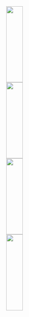 <div style="display: flex; justify-content: center; align-items: stretch;">
  <a href="https://github.com/AlexanderBlake/github-readme-stats#gh-dark-mode-only">
    <img style="height: 200px; width: 100%;" src="https://github-readme-stats.vercel.app/api?username=AlexanderBlake&show_icons=true&hide_rank=true&theme=dark#gh-dark-mode-only"/>
    <img style="height: 200px; width: 100%;" src="https://github-readme-stats.vercel.app/api/top-langs/?username=AlexanderBlake&hide_progress=true&show_icons=true&hide_rank=true&size_weight=0&count_weight=1&langs_count=4&hide=cython&theme=dark#gh-dark-mode-only"/>
</div>

<div style="display: flex; justify-content: center; align-items: stretch;">
   <a href="https://github.com/AlexanderBlake/github-readme-stats#gh-light-mode-only">
    <img style="height: 200px; width: 100%;" src="https://github-readme-stats.vercel.app/api?username=AlexanderBlake&show_icons=true&hide_rank=true&theme=dark#gh-dark-mode-only"/>
    <img style="height: 200px; width: 100%;" src="https://github-readme-stats.vercel.app/api/top-langs/?username=AlexanderBlake&hide_progress=true&show_icons=true&hide_rank=true&size_weight=0&count_weight=1&langs_count=4&hide=cython&theme=dark#gh-light-mode-only"/>
  </a>
</div>
